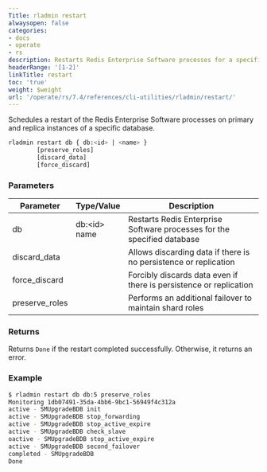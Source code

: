 ```yaml
---
Title: rladmin restart
alwaysopen: false
categories:
- docs
- operate
- rs
description: Restarts Redis Enterprise Software processes for a specific database.
headerRange: '[1-2]'
linkTitle: restart
toc: 'true'
weight: $weight
url: '/operate/rs/7.4/references/cli-utilities/rladmin/restart/'
---
```


Schedules a restart of the Redis Enterprise Software processes on primary and replica instances of a specific database.

``` sh
rladmin restart db { db:<id> | <name> }
        [preserve_roles]
        [discard_data]
        [force_discard]
```

### Parameters

| Parameter      | Type/Value                     | Description                                                           |
|----------------|--------------------------------|-----------------------------------------------------------------------|
| db             | db:\<id\><br /> name           | Restarts Redis Enterprise Software processes for the specified database                |
| discard_data   |                                | Allows discarding data if there is no persistence or replication      |
| force_discard  |                                | Forcibly discards data even if there is persistence or replication    |
| preserve_roles |                                | Performs an additional failover to maintain shard roles               |

### Returns

Returns `Done` if the restart completed successfully. Otherwise, it returns an error.

### Example

``` sh
$ rladmin restart db db:5 preserve_roles
Monitoring 1db07491-35da-4bb6-9bc1-56949f4c312a
active - SMUpgradeBDB init
active - SMUpgradeBDB stop_forwarding
active - SMUpgradeBDB stop_active_expire
active - SMUpgradeBDB check_slave
oactive - SMUpgradeBDB stop_active_expire
active - SMUpgradeBDB second_failover
completed - SMUpgradeBDB
Done
```
